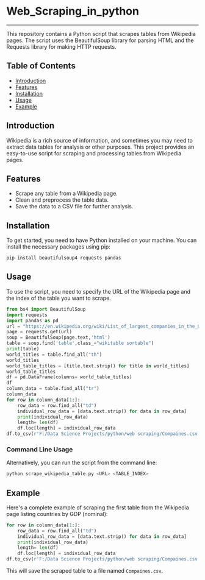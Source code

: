 # Web_Scraping_in_python

---

This repository contains a Python script that scrapes tables from Wikipedia pages. The script uses the BeautifulSoup library for parsing HTML and the Requests library for making HTTP requests.

## Table of Contents

- [Introduction](#introduction)
- [Features](#features)
- [Installation](#installation)
- [Usage](#usage)
- [Example](#example)

## Introduction

Wikipedia is a rich source of information, and sometimes you may need to extract data tables for analysis or other purposes. This project provides an easy-to-use script for scraping and processing tables from Wikipedia pages.

## Features

- Scrape any table from a Wikipedia page.
- Clean and preprocess the table data.
- Save the data to a CSV file for further analysis.

## Installation

To get started, you need to have Python installed on your machine. You can install the necessary packages using pip:

```bash
pip install beautifulsoup4 requests pandas
```

## Usage

To use the script, you need to specify the URL of the Wikipedia page and the index of the table you want to scrape.

```python
from bs4 import BeautifulSoup
import requests
import pandas as pd
url = "https://en.wikipedia.org/wiki/List_of_largest_companies_in_the_United_States_by_revenue"
page = requests.get(url)
soup = BeautifulSoup(page.text,'html')
table = soup.find('table',class_="wikitable sortable")
print(table)
world_titles = table.find_all("th")
world_titles
world_table_titles = [title.text.strip() for title in world_titles]
world_table_titles
df = pd.DataFrame(columns= world_table_titles)
df
column_data = table.find_all("tr")
column_data
for row in column_data[1:]:
    row_data = row.find_all("td")
    individual_row_data = [data.text.strip() for data in row_data] 
    print(individual_row_data)
    length= len(df)
    df.loc[length] = individual_row_data
df.to_csv(r'F:/Data Science Projects/python/web scraping/Compaines.csv',index=False)
```

### Command Line Usage

Alternatively, you can run the script from the command line:

```bash
python scrape_wikipedia_table.py <URL> <TABLE_INDEX>
```

## Example

Here's a complete example of scraping the first table from the Wikipedia page listing countries by GDP (nominal):

```python
for row in column_data[1:]:
    row_data = row.find_all("td")
    individual_row_data = [data.text.strip() for data in row_data] 
    print(individual_row_data)
    length= len(df)
    df.loc[length] = individual_row_data
df.to_csv(r'F:/Data Science Projects/python/web scraping/Compaines.csv',index=False)
```

This will save the scraped table to a file named `Compaines.csv`.

